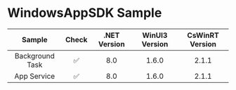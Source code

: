 # WindowsAppSDK Sample


|Sample|Check|.NET Version|WinUI3 Version|CsWinRT Version|
|:-:|:-:|:-:|:-:|:-:|
|Background Task|✅|8.0|1.6.0|2.1.1|
|App Service|✅ |8.0|1.6.0|2.1.1|


